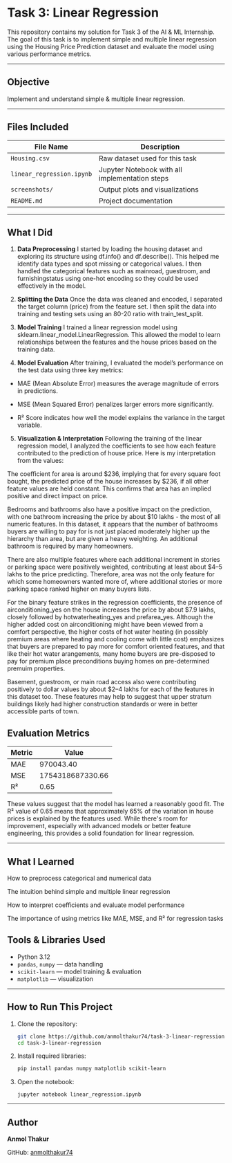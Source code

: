 # Task 3: Linear Regression

This repository contains my solution for Task 3 of the AI & ML Internship. The goal of this task is to implement simple and multiple linear regression using the Housing Price Prediction dataset and evaluate the model using various performance metrics.

---

## Objective

Implement and understand simple & multiple linear regression.

---

## Files Included

| File Name                | Description                            |
|-------------------------|----------------------------------------|
| `Housing.csv`           | Raw dataset used for this task         |
| `linear_regression.ipynb` | Jupyter Notebook with all implementation steps |
| `screenshots/`          | Output plots and visualizations        |
| `README.md`             | Project documentation                  |

---

## What I Did

1. **Data Preprocessing**
I started by loading the housing dataset and exploring its structure using df.info() and df.describe(). This helped me identify data types and spot missing or categorical values. I then handled the categorical features such as mainroad, guestroom, and furnishingstatus using one-hot encoding so they could be used effectively in the model.

2. **Splitting the Data**
Once the data was cleaned and encoded, I separated the target column (price) from the feature set. I then split the data into training and testing sets using an 80-20 ratio with train_test_split.

3. **Model Training**
I trained a linear regression model using sklearn.linear_model.LinearRegression. This allowed the model to learn relationships between the features and the house prices based on the training data.

4. **Model Evaluation**
After training, I evaluated the model’s performance on the test data using three key metrics:

- MAE (Mean Absolute Error) measures the average magnitude of errors in predictions.

- MSE (Mean Squared Error) penalizes larger errors more significantly.

- R² Score indicates how well the model explains the variance in the target variable.

5. **Visualization & Interpretation**
Following the training of the linear regression model, I analyzed the coefficients to see how each feature contributed to the prediction of house price. Here is my interpretation from the values:

The coefficient for area is around $236, implying that for every square foot bought, the predicted price of the house increases by $236, if all other feature values are held constant. This confirms that area has an implied positive and direct impact on price. 

Bedrooms and bathrooms also have a positive impact on the prediction, with one bathroom increasing the price by about $10 lakhs - the most of all numeric features. In this dataset, it appears that the number of bathrooms buyers are willing to pay for is not just placed moderately higher up the hierarchy than area, but are given a heavy weighting. An additional bathroom is required by many homeowners.

There are also multiple features where each additional increment in stories or parking space were positively weighted, contributing at least about $4–5 lakhs to the price predicting. Therefore, area was not the only feature for which some homeowners wanted more of, where additional stories or more parking space ranked higher on many buyers lists.

For the binary feature strikes in the regression coefficients, the presence of airconditioning_yes on the house increases the price by about $7.9 lakhs, closely followed by hotwaterheating_yes and prefarea_yes. Although the higher added cost on airconditioning might have been viewed from a comfort perspective, the higher costs of hot water heating (in possibly premium areas where heating and cooling come with little cost) emphasizes that buyers are prepared to pay more for comfort oriented features, and that like their hot water arangements, many home buyers are pre-disposed to pay for premium place preconditions buying homes on pre-determined premuim properties. 

Basement, guestroom, or main road access also were contributing positively to dollar values by about $2–4 lakhs for each of the features in this dataset too. These features may help to suggest that upper stratum buildings likely had higher construction standards or were in better accessible parts of town.

## Evaluation Metrics

| Metric | Value            |
|--------|------------------|
| MAE    | 970043.40        |
| MSE    | 1754318687330.66 |
| R²     | 0.65             |

These values suggest that the model has learned a reasonably good fit. The R² value of 0.65 means that approximately 65% of the variation in house prices is explained by the features used. While there's room for improvement, especially with advanced models or better feature engineering, this provides a solid foundation for linear regression.

---

## What I Learned
How to preprocess categorical and numerical data

The intuition behind simple and multiple linear regression

How to interpret coefficients and evaluate model performance

The importance of using metrics like MAE, MSE, and R² for regression tasks

## Tools & Libraries Used

- Python 3.12
- `pandas`, `numpy` — data handling
- `scikit-learn` — model training & evaluation
- `matplotlib` — visualization

---

## How to Run This Project

1. Clone the repository:
   ```bash
   git clone https://github.com/anmolthakur74/task-3-linear-regression.git
   cd task-3-linear-regression
   ```

2. Install required libraries:
   ```bash
   pip install pandas numpy matplotlib scikit-learn
   ```

3. Open the notebook:
   ```
   jupyter notebook linear_regression.ipynb
   ```

---

## Author

**Anmol Thakur**

GitHub: [anmolthakur74](https://github.com/anmolthakur74/)

